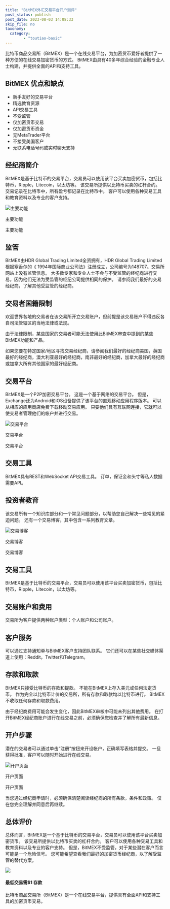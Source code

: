 ```yaml
---
title: "BitMEX外汇交易平台开户测评"
post_status: publish
post_date: 2023-08-03 14:08:33
skip_file: no
taxonomy:
  category:
        - "toutiao-basic"
---
```


比特币商品交易所（BitMEX）是一个在线交易平台，为加密货币爱好者提供了一种方便的在线交易加密货币的方式。 BitMEX由具有40多年综合经验的金融专业人士构建，并提供全面的API和支持工具。

## BitMEX 优点和缺点

- 新手友好的交易平台
- 精选教育资源
- API交易工具
- 不受监管
- 仅加密货币交易
- 仅加密货币资金
- 无MetaTrader平台
- 不接受美国客户
- 无联系电话号码或实时聊天支持

## 经纪商简介

BitMEX是基于比特币的交易平台，交易员可以使用该平台买卖加密货币，包括比特币，Ripple，Litecoin，以太坊等。 该交易所提供以比特币买卖的杠杆合约。 交易记录在比特币中，所有盈亏都记录在比特币中。 客户可以使用各种交易工具和教育资料以及专业的客户支持。

![主要功能](https://cdn.fendou.la/funstoutiao/2020/11/BitMEX-Review-Main-Features-1024x720.png "主要功能")

主要功能

主要功能

## 监管

BitMEX由HDR Global Trading Limited全资拥有，HDR Global Trading Limited根据塞舌尔的《 1994年国际商业公司法》注册成立，公司编号为148707。交易所网站上没有监管信息。 大多数专家和专业人士不会与不受监管的经纪商进行交易，因为他们无法为受监管的经纪公司提供相同的保护。 请参阅我们最好的交易经纪商，了解其他受监管的经纪商。

## 交易者国籍限制

欢迎世界各地的交易者在该交易所开立交易账户，但前提是该交易账户不得违反各自司法管辖区的当地法律或法规。

由于法律限制，某些国家的交易者可能无法使用此BitMEX审查中提到的某些BitMEX功能和产品。

如果您要在特定国家/地区寻找交易经纪商，请参阅我们最好的经纪商美国，英国最好的经纪商，澳大利亚最好的经纪商，南非最好的经纪商，加拿大最好的经纪商或加拿大所有其他国家的最好经纪商。

## 交易平台

BitMEX是一个P2P加密交易平台。 这是一个基于网络的交易平台。 但是，Exchange还为Android和iOS设备提供了该平台的直观移动应用程序版本。 可以从相应的应用商店免费下载移动交易应用。 只要他们具有互联网连接，它就可以使交易者管理他们的帐户并进行交易。

![交易平台](https://cdn.fendou.la/funstoutiao/2020/11/BitMEX-Review-Trading-Platform-1024x512.png "交易平台")

交易平台

交易平台

## 交易工具

BitMEX具有REST和WebSocket API交易工具。 订单，保证金和头寸等私人数据需要API。

## 投资者教育

该交易所有一个知识库部分和一个常见问题部分，以帮助您自己解决一些常见的紧迫问题。 还有一个交易博客，其中包含一系列教育文章。

![交易博客](https://cdn.fendou.la/funstoutiao/2020/11/BitMEX-Review-Trading-Blog.jpg "交易博客")

交易博客

交易博客

## 交易工具

BitMEX是基于比特币的交易平台，交易员可以使用该平台买卖加密货币，包括比特币，Ripple，Litecoin，以太坊等。

## 交易账户和费用

交易所为客户提供两种账户类型：个人账户和公司账户。

## 客户服务

可以通过支持通知单与BitMEX客户支持团队联系。 它们还可以在某些社交媒体渠道上使用：Reddit，Twitter和Telegram。

## 存款和取款

BitMEX只接受比特币的存款和提款。 不能在BitMEX上存入美元或任何法定货币。 作为完全以比特币计价的交易所，所有存款和取款均以比特币进行。 BitMEX不收取任何存款和取款费用。

由于经纪商费用可能会发生变化，因此BitMEX审核中可能未列出其他费用。 在打开BitMEX经纪商账户进行在线交易之前，必须确保您检查并了解所有最新信息。

## 开户步骤

潜在的交易者可以通过单击“注册”按钮来开设帐户，正确填写表格并提交。 一旦获得批准，客户可以随时开始进行在线交易。

![开户页面](https://cdn.fendou.la/funstoutiao/2020/11/BitMEX-Review-Account-Opening-Page.jpg "开户页面")

开户页面

开户页面

当您通过经纪商申请时，必须确保清楚阅读经纪商的所有条款，条件和政策。 仅在您完全理解并同意后再继续。

## 总体评价

总体而言，BitMEX是一个基于比特币的交易平台，交易员可以使用该平台买卖加密货币。 该交易所提供以比特币买卖的杠杆合约。 客户可以使用各种交易工具和教育资料以及专业的客户支持。 但是，BitMEX不受监管，对于某些潜在客户而言可能是一个危险信号。 您可能希望查看我们最好的加密货币经纪商，以了解受监管的替代方案。

![](https://cdn.fendou.la/funstoutiao/2020/11/BitMEX-Logo.png)

#### **最低交易需$1** 存款

比特币商品交易所（BitMEX）是一个在线交易平台，提供具有全面API和支持工具的加密货币交易。
